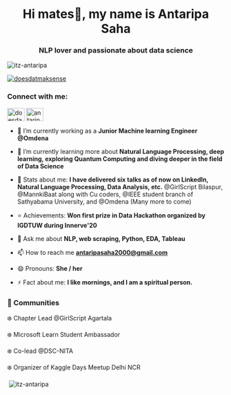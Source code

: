 <h1 align="center">Hi mates👋, my name is Antaripa Saha</h1>
<h3 align="center">NLP lover and passionate about data science</h3>

<p align="left"> <img src="https://komarev.com/ghpvc/?username=itz-antaripa&label=Profile%20views&color=0e75b6&style=flat" alt="itz-antaripa" /> </p>
<p align="left"> <a href="https://twitter.com/doesdatmaksense" target="blank"><img src="https://img.shields.io/twitter/follow/doesdatmaksense?logo=twitter&style=for-the-badge" alt="doesdatmaksense" /></a> </p>

<h3 align="left">Connect with me:</h3>
<p align="left">
<a href="https://twitter.com/doesdatmaksense" target="blank"><img align="center" src="https://cdn.jsdelivr.net/npm/simple-icons@3.0.1/icons/twitter.svg" alt="doesdatmaksense" height="30" width="40" /></a>
<a href="https://www.linkedin.com/in/antaripa-saha/" target="blank"><img align="center" src="https://cdn.jsdelivr.net/npm/simple-icons@3.0.1/icons/linkedin.svg" alt="antaripa saha" height="30" width="40" /></a>
</p>

- 🔭 I’m currently working as a **Junior Machine learning Engineer @Omdena**

- 🌱 I’m currently learning more about **Natural Language Processing, deep learning, exploring Quantum Computing and diving deeper in the field of Data Science**

- :star2: Stats about me: **I have delivered six talks as of now on LinkedIn, Natural Language Processing, Data Analysis, etc.** @GirlScript Bilaspur, @MannkiBaat along with Cu coders, @IEEE student branch of Sathyabama University, and @Omdena (Many more to come)

- :star: Achievements: **Won first prize in Data Hackathon organized by IGDTUW during Innerve'20**

- 💬 Ask me about **NLP, web scraping, Python, EDA, Tableau**

- 📫 How to reach me **antaripasaha2000@gmail.com**

- 😄 Pronouns: **She / her**

- ⚡ Fact about me: **I like mornings, and I am a spiritual person.**

### :school_satchel: Communities
:snowflake: Chapter Lead @GirlScript Agartala

:snowflake: Microsoft Learn Student Ambassador

:snowflake: Co-lead @DSC-NITA

:snowflake: Organizer of Kaggle Days Meetup Delhi NCR


<p>&nbsp;<img align="center" src="https://github-readme-stats.vercel.app/api?username=itz-antaripa&show_icons=true&locale=en" alt="itz-antaripa" /></p>
